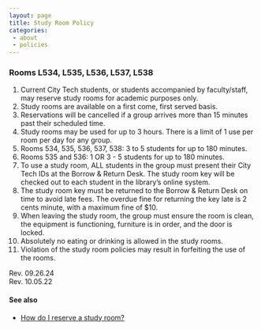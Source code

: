 ```yaml
---
layout: page
title: Study Room Policy
categories: 
 - about
 - policies
---
```

<h3>Rooms L534, L535, L536, L537, L538</h3>
<ol>
<li>Current City Tech students, or students accompanied by faculty/staff, may reserve study rooms for academic purposes only.</li>
<li>Study rooms are available on a first come, first served basis.</li>
<li>Reservations will be cancelled if a group arrives more than 15 minutes past their scheduled time.</li>
<li>Study rooms may be used for up to 3 hours. There is a limit of 1 use per room per day for any group.</li>
<li>Rooms 534, 535, 536, 537, 538: 3 to 5 students for up to 180 minutes.</li>
<li>Rooms 535 and 536: 1 OR 3 - 5 students for up to 180 minutes.</li>
<li>To use a study room, ALL students in the group must present their City Tech IDs at the Borrow & Return Desk. The study room key will be checked out to each student in the library’s online system.</li>
<li>The study room key must be returned to the Borrow & Return Desk on time to avoid late fees. The overdue fine for returning the key late is 2 cents minute, with a maximum fine of $10.</li>
<li>When leaving the study room, the group must ensure the room is clean, the equipment is functioning, furniture is in order, and the door is locked.</li>
<li>Absolutely no eating or drinking is allowed in the study rooms.</li>
 <li>Violation of the study room policies may result in forfeiting the use of the rooms.</li>
</ol>
<p>Rev. 09.26.24<br>
 Rev. 10.05.22</p>
<h4>See also</h4>
<ul>
<li><a href="https://libanswers.citytech.cuny.edu/how/faq/378860">How do I reserve a study room?</a></li>
</ul>
